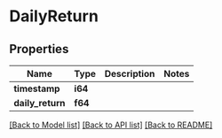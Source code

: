 # DailyReturn

## Properties

Name | Type | Description | Notes
------------ | ------------- | ------------- | -------------
**timestamp** | **i64** |  | 
**daily_return** | **f64** |  | 

[[Back to Model list]](../README.md#documentation-for-models) [[Back to API list]](../README.md#documentation-for-api-endpoints) [[Back to README]](../README.md)


